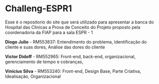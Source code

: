 # Challeng-ESPR1
 Esse é o repositorio do site que será utilizado para apresentar a banca do Hospital das Clinicas a Prova de Conceito do Projeto proposto pela coordenadoria da FIAP para a sala ESPR - 1

 
**Diogo Julio** - RM553837:
Entendimento do problema, 
Identificação do cliente e suas dores, 
Análise das dores do cliente 

**Victor Didoff** - RM552965:
Front-end, 
back-end, 
organizacional, 
gerenciamento de tempo e cobranças, 

**Vinicius Silva** - RM553240:
Front-end, 
Design Base, 
Parte Criativa, 
Idealisação, 
Organizacional
